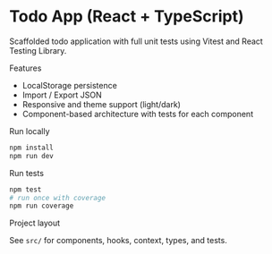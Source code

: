 # Todo App (React + TypeScript)

Scaffolded todo application with full unit tests using Vitest and React Testing Library.

Features
- LocalStorage persistence
- Import / Export JSON
- Responsive and theme support (light/dark)
- Component-based architecture with tests for each component

Run locally

```bash
npm install
npm run dev
```

Run tests

```bash
npm test
# run once with coverage
npm run coverage
```

Project layout

See `src/` for components, hooks, context, types, and tests.
